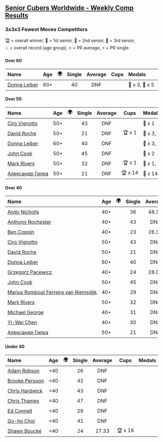 <style>table {white-space: nowrap;}</style>
<link rel="stylesheet" type="text/css" href="/scw-comp/css/flags.css" />

## [Senior Cubers Worldwide - Weekly Comp Results](/scw-comp/results/)
### 3x3x3 Fewest Moves Competitors

<span style="white-space: nowrap;">🏆 = overall winner</span>, <span style="white-space: nowrap;">🥇 = 1st senior</span>, <span style="white-space: nowrap;">🥈 = 2nd senior</span>, <span style="white-space: nowrap;">🥉 = 3rd senior</span>, <span style="white-space: nowrap;">💥 = overall record (age group)</span>, <span style="white-space: nowrap;">🔥 = PR average</span>, <span style="white-space: nowrap;">⚡ = PR single</span>.

#### Over 60

| Name | Age | 🌍 | Single | Average | Cups | Medals | Achievements |
| :-- | :--: | :--: | :--: | :--: | :--: | :-- | :-- |
| [Donna Leiber](../../persons/donna_leiber/333fm.md) | 60+ | <i class="flag flag-US" /> | 40 | DNF |  | 🥈 x 3, 🥉 x 5 | 💥 x 3, ⚡ x 3 |

#### Over 50

| Name | Age | 🌍 | Single | Average | Cups | Medals | Achievements |
| :-- | :--: | :--: | :--: | :--: | :--: | :-- | :-- |
| [Ciro Vignotto](../../persons/ciro_vignotto/333fm.md) | 50+ | <i class="flag flag-IT" /> | 43 | DNF |  | 🥉 x 1 | ⚡ x 1 |
| [David Roche](../../persons/david_roche/333fm.md) | 50+ | <i class="flag flag-AU" /> | 21 | DNF | 🏆 x 1 | 🥇 x 3, 🥈 x 5, 🥉 x 4 | 💥 x 3, ⚡ x 4 |
| [Donna Leiber](../../persons/donna_leiber/333fm.md) | 60+ | <i class="flag flag-US" /> | 40 | DNF |  | 🥈 x 3, 🥉 x 5 | 💥 x 3, ⚡ x 3 |
| [John Cook](../../persons/john_cook/333fm.md) | 50+ | <i class="flag flag-AU" /> | 45 | DNF |  | 🥉 x 2 | ⚡ x 3 |
| [Mark Rivers](../../persons/mark_rivers/333fm.md) | 50+ | <i class="flag flag-GB" /> | 32 | DNF | 🏆 x 1 | 🥇 x 1, 🥈 x 3, 🥉 x 3 | ⚡ x 3 |
| [Александр Гилка](../../persons/александр_гилка/333fm.md) | 50+ | <i class="flag flag-UA" /> | 21 | DNF | 🏆 x 14 | 🥇 x 14, 🥈 x 1 | 💥 x 3, ⚡ x 4 |

#### Over 40

| Name | Age | 🌍 | Single | Average | Cups | Medals | Achievements |
| :-- | :--: | :--: | :--: | :--: | :--: | :-- | :-- |
| [Andy Nicholls](../../persons/andy_nicholls/333fm.md) | 40+ | <i class="flag flag-GB" /> | 36 | 48.33 |  | 🥈 x 2, 🥉 x 4 | 🔥 x 1, ⚡ x 2 |
| [Anthony Rochester](../../persons/anthony_rochester/333fm.md) | 40+ | <i class="flag flag-AU" /> | 43 | DNF |  | 🥈 x 1, 🥉 x 3 | ⚡ x 1 |
| [Ben Coppin](../../persons/ben_coppin/333fm.md) | 40+ | <i class="flag flag-GB" /> | 23 | 26.33 | 🏆 x 17 | 🥇 x 25, 🥈 x 14, 🥉 x 5 | 💥 x 1, 🔥 x 2, ⚡ x 4 |
| [Ciro Vignotto](../../persons/ciro_vignotto/333fm.md) | 50+ | <i class="flag flag-IT" /> | 43 | DNF |  | 🥉 x 1 | ⚡ x 1 |
| [David Roche](../../persons/david_roche/333fm.md) | 50+ | <i class="flag flag-AU" /> | 21 | DNF | 🏆 x 1 | 🥇 x 3, 🥈 x 5, 🥉 x 4 | 💥 x 3, ⚡ x 4 |
| [Donna Leiber](../../persons/donna_leiber/333fm.md) | 60+ | <i class="flag flag-US" /> | 40 | DNF |  | 🥈 x 3, 🥉 x 5 | 💥 x 3, ⚡ x 3 |
| [Grzegorz Pacewicz](../../persons/grzegorz_pacewicz/333fm.md) | 40+ | <i class="flag flag-PL" /> | 24 | 28.00 | 🏆 x 14 | 🥇 x 19, 🥈 x 10, 🥉 x 2 | 💥 x 2, 🔥 x 1, ⚡ x 8 |
| [John Cook](../../persons/john_cook/333fm.md) | 50+ | <i class="flag flag-AU" /> | 45 | DNF |  | 🥉 x 2 | ⚡ x 3 |
| [Marius Rombout Ferreira van Riemsdijk](../../persons/marius_rombout_ferreira_van_riemsdijk/333fm.md) | 40+ | <i class="flag flag-BR" /> | 29 | DNF |  | 🥈 x 1, 🥉 x 1 | ⚡ x 2 |
| [Mark Rivers](../../persons/mark_rivers/333fm.md) | 50+ | <i class="flag flag-GB" /> | 32 | DNF | 🏆 x 1 | 🥇 x 1, 🥈 x 3, 🥉 x 3 | ⚡ x 3 |
| [Michael George](../../persons/michael_george/333fm.md) | 40+ | <i class="flag flag-GB" /> | 31 | DNF |  | 🥇 x 1, 🥈 x 4, 🥉 x 5 | ⚡ x 3 |
| [Yi-Wei Chen](../../persons/yi_wei_chen/333fm.md) | 40+ | <i class="flag flag-TW" /> | 30 | DNF | 🏆 x 1 | 🥇 x 1, 🥈 x 7, 🥉 x 3 | ⚡ x 4 |
| [Александр Гилка](../../persons/александр_гилка/333fm.md) | 50+ | <i class="flag flag-UA" /> | 21 | DNF | 🏆 x 14 | 🥇 x 14, 🥈 x 1 | 💥 x 3, ⚡ x 4 |

#### Under 40

| Name | Age | 🌍 | Single | Average | Cups | Medals | Achievements |
| :-- | :--: | :--: | :--: | :--: | :--: | :-- | :-- |
| [Adam Robson](../../persons/adam_robson/333fm.md) | <40 | <i class="flag flag-GB" /> | 26 | DNF |  |  | ⚡ x 4 |
| [Brooke Persoon](../../persons/brooke_persoon/333fm.md) | <40 | <i class="flag flag-US" /> | 42 | DNF |  |  | ⚡ x 1 |
| [Chris Hardwick](../../persons/chris_hardwick/333fm.md) | <40 | <i class="flag flag-US" /> | 43 | DNF |  |  | ⚡ x 1 |
| [Chris Thames](../../persons/chris_thames/333fm.md) | <40 | <i class="flag flag-US" /> | 47 | DNF |  |  | ⚡ x 4 |
| [Ed Connell](../../persons/ed_connell/333fm.md) | <40 | <i class="flag flag-IE" /> | 29 | DNF |  |  | ⚡ x 4 |
| [Go-ho Choi](../../persons/go_ho_choi/333fm.md) | <40 | <i class="flag flag-KR" /> | 41 | DNF |  |  | ⚡ x 1 |
| [Shawn Boucké](../../persons/shawn_boucke/333fm.md) | <40 | <i class="flag flag-US" /> | 24 | 27.33 | 🏆 x 16 |  | 💥 x 1, 🔥 x 2, ⚡ x 7 |


<!-- Global site tag (gtag.js) - Google Analytics -->
<script async src="https://www.googletagmanager.com/gtag/js?id=UA-86348435-3"></script>
<script>window.dataLayer = window.dataLayer || []; function gtag() {dataLayer.push(arguments);} gtag('js', new Date()); gtag('config', 'UA-86348435-3');</script>

